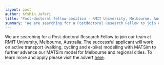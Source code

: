 ```yaml
---
layout: post
author: Afshin Jafari
title: "Post-doctoral fellow position - RMIT University, Melbourne, Australia"
summary: "We are searching for a Postdoctoral Research Fellow to join our team at RMIT University, working on active transport (walking and cycling) modelling with MATSim, to learn more and apply please visit: ."
---
```


We are searching for a Post-doctoral Research Fellow to join our team at RMIT University, Melbourne, Australia. The successful applicant will work on active transport (walking, cycling and e-bike) modelling with MATSim to further advance our MATSim model for Melbourne and regional cities. To learn more and apply please visit the advert [here](https://rmit.wd3.myworkdayjobs.com/RMIT_Careers/job/Melbourne/Research-Fellow_JR26926).
